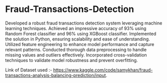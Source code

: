 # Fraud-Transactions-Detection
Developed a robust fraud transactions detection system leveraging machine learning techniques.
Achieved an impressive accuracy of 93% using Random Forest classifier and 96% using XGBoost classifier.
Implemented the solution in Python, ensuring scalability and ease of understanding.
Utilized feature engineering to enhance model performance and capture relevant patterns.
Conducted thorough data preprocessing to handle missing values and outliers effectively.
Incorporated cross-validation techniques to validate model robustness and prevent overfitting.

Link of Dataset used :- https://www.kaggle.com/code/samykhan/fraud-transactions-analysis-balancing-prediction/input.
